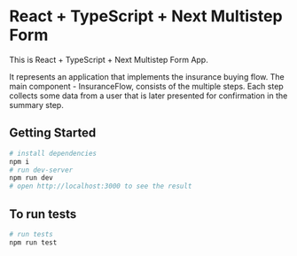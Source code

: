 # React + TypeScript + Next Multistep Form

This is React + TypeScript + Next Multistep Form App.

It represents an application that implements the insurance buying flow. 
The main component - InsuranceFlow, consists of the multiple steps.
Each step collects some data from a user that is later presented for confirmation in the summary step.

##  Getting Started

```bash
# install dependencies
npm i
# run dev-server
npm run dev
# open http://localhost:3000 to see the result
```

##  To run tests

```bash
# run tests
npm run test
```
